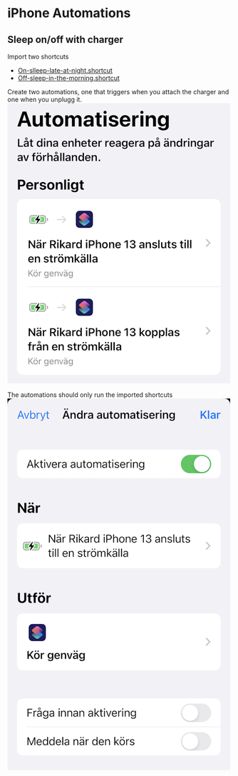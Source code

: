 # iPhone Automations

## Sleep on/off with charger
Import two shortcuts
* [On-slleep-late-at-night.shortcut](./On-sleep-late-at-night.shortcut)
* [Off-sleep-in-the-morning.shortcut](./Off-sleep-in-the-morning.shortcut)

Create two automations, one that triggers when you attach the charger and one when you unplugg it.
![list](./automations-list.png?raw=true)

The automations should only run the imported shortcuts
![example](./automations-example.png?raw=true)
